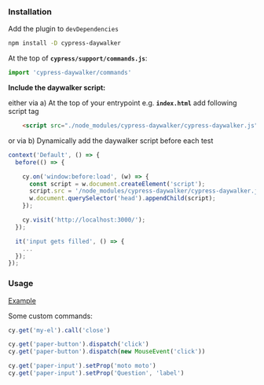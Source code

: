 ### Installation

Add the plugin to `devDependencies`
```bash
npm install -D cypress-daywalker
```

At the top of **`cypress/support/commands.js`**:
```js
import 'cypress-daywalker/commands'
```

**Include the daywalker script:**

either via a) At the top of your entrypoint e.g. **`index.html`** add following script tag
```html
    <script src="./node_modules/cypress-daywalker/cypress-daywalker.js"></script>
```
or via b) Dynamically add the daywalker script before each test

```javascript
context('Default', () => {
  before(() => {

    cy.on('window:before:load', (w) => {
      const script = w.document.createElement('script');
      script.src = '/node_modules/cypress-daywalker/cypress-daywalker.js';
      w.document.querySelector('head').appendChild(script);
    });

    cy.visit('http://localhost:3000/');
  });

  it('input gets filled', () => {
    ...
  });
});

```

### Usage
[Example](https://github.com/JaySunSyn/cypress-daywalker/blob/master/example/cypress/integration/example.spec.js)

Some custom commands:

```js
cy.get('my-el').call('close')

cy.get('paper-button').dispatch('click')
cy.get('paper-button').dispatch(new MouseEvent('click'))

cy.get('paper-input').setProp('moto moto')
cy.get('paper-input').setProp('Question', 'label')
```
